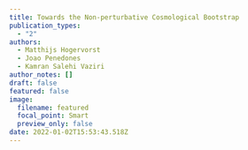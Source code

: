 ```yaml
---
title: Towards the Non-perturbative Cosmological Bootstrap
publication_types:
  - "2"
authors:
  - Matthijs Hogervorst
  - Joao Penedones
  - Kamran Salehi Vaziri
author_notes: []
draft: false
featured: false
image:
  filename: featured
  focal_point: Smart
  preview_only: false
date: 2022-01-02T15:53:43.518Z
---
```

